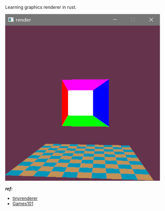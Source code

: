 
Learning graphics renderer in rust.

![Render](./render.apng)


***ref:***

- [tinyrenderer](https://github.com/ssloy/tinyrenderer/wiki)
- [Games101](https://sites.cs.ucsb.edu/~lingqi/teaching/games101.html)
